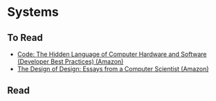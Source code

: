 Systems
=======

To Read
-------

* [Code: The Hidden Language of Computer Hardware and Software (Developer Best Practices) (Amazon)](http://www.amazon.com/Code-Language-Computer-Developer-Practices-ebook/dp/B00JDMPOK2/ref=sr_1_1?s=digital-text&ie=UTF8&qid=1439609223&sr=1-1&keywords=code+the+hidden+language+of+computer+hardware+and+software)
* [The Design of Design: Essays from a Computer Scientist (Amazon)](http://www.amazon.com/Design-Essays-Computer-Scientist-ebook/dp/B003DKG5H6/ref=sr_1_1?s=digital-text&ie=UTF8&qid=1439609853&sr=1-1&keywords=the+design+of+design)


Read
----

